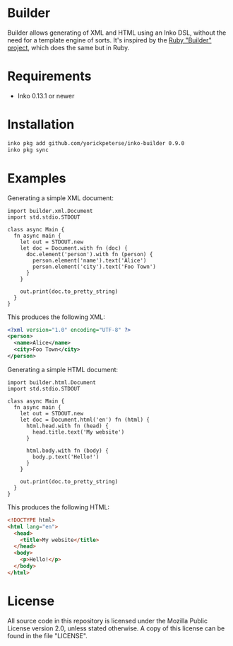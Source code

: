 # Builder

Builder allows generating of XML and HTML using an Inko DSL, without the need
for a template engine of sorts. It's inspired by the [Ruby "Builder"
project](https://github.com/tenderlove/builder), which does the same but in
Ruby.

# Requirements

- Inko 0.13.1 or newer

# Installation

```bash
inko pkg add github.com/yorickpeterse/inko-builder 0.9.0
inko pkg sync
```

# Examples

Generating a simple XML document:

```inko
import builder.xml.Document
import std.stdio.STDOUT

class async Main {
  fn async main {
    let out = STDOUT.new
    let doc = Document.with fn (doc) {
      doc.element('person').with fn (person) {
        person.element('name').text('Alice')
        person.element('city').text('Foo Town')
      }
    }

    out.print(doc.to_pretty_string)
  }
}
```

This produces the following XML:

```xml
<?xml version="1.0" encoding="UTF-8" ?>
<person>
  <name>Alice</name>
  <city>Foo Town</city>
</person>
```

Generating a simple HTML document:

```inko
import builder.html.Document
import std.stdio.STDOUT

class async Main {
  fn async main {
    let out = STDOUT.new
    let doc = Document.html('en') fn (html) {
      html.head.with fn (head) {
        head.title.text('My website')
      }

      html.body.with fn (body) {
        body.p.text('Hello!')
      }
    }

    out.print(doc.to_pretty_string)
  }
}
```

This produces the following HTML:

```html
<!DOCTYPE html>
<html lang="en">
  <head>
    <title>My website</title>
  </head>
  <body>
    <p>Hello!</p>
  </body>
</html>
```

# License

All source code in this repository is licensed under the Mozilla Public License
version 2.0, unless stated otherwise. A copy of this license can be found in the
file "LICENSE".
